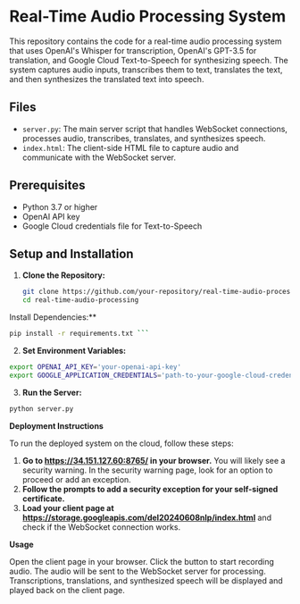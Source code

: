 # Real-Time Audio Processing System

This repository contains the code for a real-time audio processing system that uses OpenAI's Whisper for transcription, OpenAI's GPT-3.5 for translation, and Google Cloud Text-to-Speech for synthesizing speech. The system captures audio inputs, transcribes them to text, translates the text, and then synthesizes the translated text into speech.

## Files
- `server.py`: The main server script that handles WebSocket connections, processes audio, transcribes, translates, and synthesizes speech.
- `index.html`: The client-side HTML file to capture audio and communicate with the WebSocket server.

## Prerequisites
- Python 3.7 or higher
- OpenAI API key
- Google Cloud credentials file for Text-to-Speech

## Setup and Installation

1. **Clone the Repository:**
   ```bash
   git clone https://github.com/your-repository/real-time-audio-processing.git
   cd real-time-audio-processing

Install Dependencies:**

```bash
pip install -r requirements.txt ```
```
2. **Set Environment Variables:**
```bash
export OPENAI_API_KEY='your-openai-api-key'
export GOOGLE_APPLICATION_CREDENTIALS='path-to-your-google-cloud-credentials-file.json'
```

3. **Run the Server:**

```bash
python server.py
```

**Deployment Instructions**

To run the deployed system on the cloud, follow these steps:

1. **Go to https://34.151.127.60:8765/ in your browser.** You will likely see a security warning.
In the security warning page, look for an option to proceed or add an exception. 
2. **Follow the prompts to add a security exception for your self-signed certificate.**
3. **Load your client page at https://storage.googleapis.com/del20240608nlp/index.html** and check if the WebSocket connection works.

**Usage**

Open the client page in your browser.
Click the button to start recording audio.
The audio will be sent to the WebSocket server for processing.
Transcriptions, translations, and synthesized speech will be displayed and played back on the client page.
